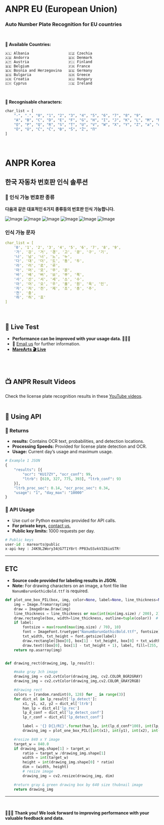 # ANPR EU (European Union)
### Auto Number Plate Recognition for EU countries
<br>

**🦋 Available Countries:**
```
🇦🇱 Albania                  🇨🇿 Czechia
🇦🇩 Andorra                  🇩🇰 Denmark
🇦🇹 Austria                  🇫🇮 Finland
🇧🇪 Belgium                  🇫🇷 France
🇧🇦 Bosnia and Herzegovina   🇩🇪 Germany
🇧🇬 Bulgaria                 🇬🇷 Greece
🇭🇷 Croatia                  🇭🇺 Hungary
🇨🇾 Cyprus                   🇮🇪 Ireland
```
<br>

**🦋 Recognisable characters:**
```python
char_list = [
    "-", ".", "0", "1", "2", "3", "4", "5", "6", "7", "8", "9",
    "A", "B", "C", "D", "E", "F", "G", "H", "I", "J", "K", "L", "M", "N",
    "O", "P", "Q", "R", "S", "T", "U", "V", "W", "X", "Y", "Z", "a", "d", "i", "m", "o",
    "Ö", "Ü", "Ć", "Č", "Đ", "Š", "Ž", "П"
]
```
<br>

# ANPR Korea
## 한국 자동차 번호판 인식 솔루션

### 🦋 인식 가능 번호판 종류

**다음과 같은 대표적인 6가지 종류등의 번호판 인식 가능합니다.**

![Image](./images/Screenshot_2021-05-10_at_21.17.09.png)
![Image](./images/Screenshot_2021-05-10_at_21.16.47.png)
![Image](./images/Screenshot_2021-05-10_at_21.16.29.png)
![Image](./images/Screenshot_2021-05-10_at_21.17.01.png)
![Image](./images/Screenshot_2021-05-10_at_21.16.54.png)
![Image](./images/Screenshot_2021-05-10_at_21.16.39.png)

### **인식 가능 문자**

```yaml
char_list = [
    '0', '1', '2', '3', '4', '5', '6', '7', '8', '9', 
    '가', '강', '거', '경', '고', '광', '구', '기',
    '나', '남', '너', '노', '누',
    '다', '대', '더', '도', '동', '두',
    '라', '러', '로', '루',
    '마', '머', '모', '무', '문',
    '바', '배', '버', '보', '부', '북',
    '사', '산', '서', '세', '소', '수',
    '아', '어', '오', '우', '울', '원', '육', '인',
    '자', '저', '전', '제', '조', '종', '주',
    '천', '충',
    '하', '허', '호'
]
```
<br>

## 🤖 Live Test
- **Performance can be improved with your usage data. 🙇🏻‍♂️**
- 📧 [Email us](mailto:hello@marearts.com) for further information.
- [**MareArts 🎬 Live**](http://live.marearts.com/)
<br>
<br>

## 📺 ANPR Result Videos
Check the license plate recognition results in these [YouTube videos](https://www.youtube.com/playlist?list=PLvX6vpRszMkxJBJf4EjQ5VCnmkjfE59-J).
<br>
<br>

## 📝 Using API
### 🔬 Returns
- **results:** Contains OCR text, probabilities, and detection locations.
- **Processing Speeds:** Provided for license plate detection and OCR.
- **Usage:** Current day’s usage and maximum usage.

```python
# Example 1 JSON
{
    "results": [{
        "ocr": "KU17ZY", "ocr_conf": 99,
        "ltrb": [619, 327, 775, 393], "ltrb_conf": 93
    }],
    "ltrb_proc_sec": 0.14, "ocr_proc_sec": 0.34,
    "usage": "1", "day_max": "10000"
}
```


### 🔬 API Usage
- Use curl or Python examples provided for API calls.
- **For private keys,** [contact us.](mailto:hello@marearts.com)
- **Public key limits:** 1000 requests per day.

```python
# Public keys
user-id : marearts@public
x-api-key : J4K9L2Wory34@G7T1Y8rt-PP83uSSvkV3Z6ioSTR!
```

---

## ETC
- **Source code provided for labeling results in JSON.**
- **Note:** For drawing characters on an image, a font file like `NanumBarunGothicBold.ttf` is required.

```python
def plot_one_box_PIL(box, img, color=None, label=None, line_thickness=None):
    img = Image.fromarray(img)
    draw = ImageDraw.Draw(img)
    line_thickness = line_thickness or max(int(min(img.size) / 200), 2)
    draw.rectangle(box, width=line_thickness, outline=tuple(color))  # plot
    if label:
        fontsize = max(round(max(img.size) / 70), 10)
        font = ImageFont.truetype("NanumBarunGothicBold.ttf", fontsize)
        txt_width, txt_height = font.getsize(label)
        draw.rectangle([box[0], box[1] - txt_height, box[0] + txt_width, box[1]+2], fill=tuple(color))
        draw.text((box[0], box[1] - txt_height + 1), label, fill=(255, 255, 255), font=font)
    return np.asarray(img)


def drawing_rect(drawing_img, lp_result):

    #make gray 3ch image
    drawing_img = cv2.cvtColor(drawing_img, cv2.COLOR_BGR2GRAY)
    drawing_img = cv2.cvtColor(drawing_img,cv2.COLOR_GRAY2RGB)

    #drawing rect
    colors = [random.randint(0, 128) for _ in range(3)]
    for dict_el in lp_result['lp_detect']:
        x1, y1, x2, y2 = dict_el['ltrb']
        han_lp = dict_el['lp_rec']
        lp_d_conf = dict_el['lp_detect_conf']
        lp_r_conf = dict_el['lp_detect_conf']

        label = '{} D{}/R{}'.format(han_lp, int(lp_d_conf*100), int(lp_r_conf*100))
        drawing_img = plot_one_box_PIL([int(x1), int(y1), int(x2), int(y2)], drawing_img, color=colors, label=label, line_thickness=3)

    #resize 840 x Y image
    target_w = 840.0
    if drawing_img.shape[1] > target_w:
        ratio = target_w /drawing_img.shape[1]
        width = int(target_w)
        height = int(drawing_img.shape[0] * ratio)
        dim = (width, height)
        # resize image
        drawing_img = cv2.resize(drawing_img, dim)

    #return gray & green drawing box by 640 size thubnail image
    return drawing_img
```

---
<br>

🙇🏻‍♂️ **Thank you! We look forward to improving performance with your valuable feedback and data.**
